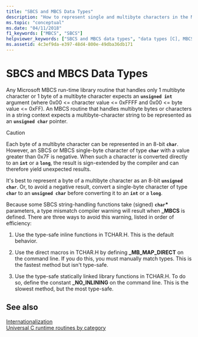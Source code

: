 ```yaml
---
title: "SBCS and MBCS Data Types"
description: "How to represent single and multibyte characters in the Microsoft C runtime."
ms.topic: "conceptual"
ms.date: "04/11/2018"
f1_keywords: ["MBCS", "SBCS"]
helpviewer_keywords: ["SBCS and MBCS data types", "data types [C], MBCS and SBCS"]
ms.assetid: 4c3ef9da-e397-48d4-800e-49dba36db171
---
```

# SBCS and MBCS Data Types

Any Microsoft MBCS run-time library routine that handles only 1 multibyte character or 1 byte of a multibyte character expects an **`unsigned int`** argument (where 0x00 <= character value <= 0xFFFF and 0x00 <= byte value <= 0xFF). An MBCS routine that handles multibyte bytes or characters in a string context expects a multibyte-character string to be represented as an **`unsigned char`** pointer.

> [!CAUTION]
> Each byte of a multibyte character can be represented in an 8-bit **`char`**. However, an SBCS or MBCS single-byte character of type **`char`** with a value greater than 0x7F is negative. When such a character is converted directly to an **`int`** or a **`long`**, the result is sign-extended by the compiler and can therefore yield unexpected results.

It's best to represent a byte of a multibyte character as an 8-bit **`unsigned char`**. Or, to avoid a negative result, convert a single-byte character of type **`char`** to an **`unsigned char`** before converting it to an **`int`** or a **`long`**.

Because some SBCS string-handling functions take (signed) **`char`**<strong>\*</strong> parameters, a type mismatch compiler warning will result when **_MBCS** is defined. There are three ways to avoid this warning, listed in order of efficiency:

1. Use the type-safe inline functions in TCHAR.H. This is the default behavior.

1. Use the direct macros in TCHAR.H by defining **_MB_MAP_DIRECT** on the command line. If you do this, you must manually match types. This is the fastest method but isn't type-safe.

1. Use the type-safe statically linked library functions in TCHAR.H. To do so, define the constant **_NO_INLINING** on the command line. This is the slowest method, but the most type-safe.

## See also

[Internationalization](../c-runtime-library/internationalization.md)<br/>
[Universal C runtime routines by category](../c-runtime-library/run-time-routines-by-category.md)<br/>
